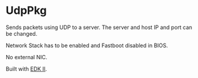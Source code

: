 # UdpPkg

Sends packets using UDP to a server. The server and host IP and port can be changed.

Network Stack has to be enabled and Fastboot disabled in BIOS.

No external NIC.

Built with [EDK II](https://github.com/tianocore/edk2).

